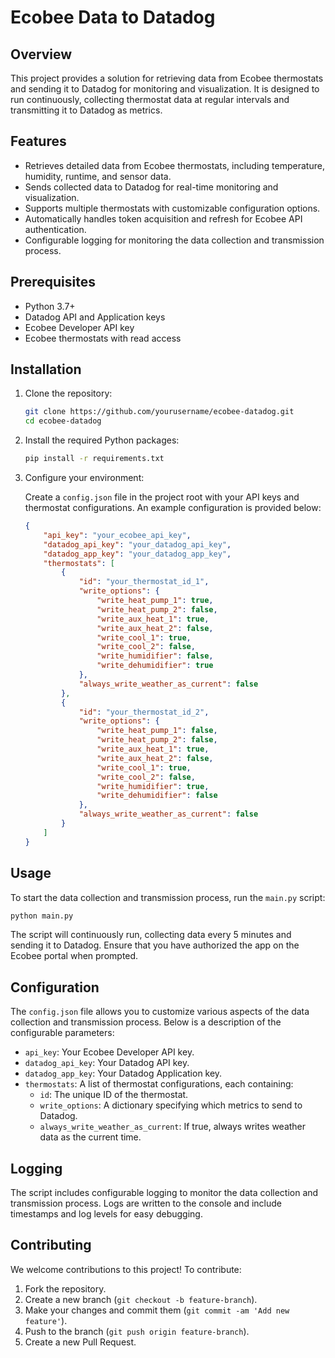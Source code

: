 # Ecobee Data to Datadog

## Overview

This project provides a solution for retrieving data from Ecobee thermostats and sending it to Datadog for monitoring and visualization. It is designed to run continuously, collecting thermostat data at regular intervals and transmitting it to Datadog as metrics.

## Features

- Retrieves detailed data from Ecobee thermostats, including temperature, humidity, runtime, and sensor data.
- Sends collected data to Datadog for real-time monitoring and visualization.
- Supports multiple thermostats with customizable configuration options.
- Automatically handles token acquisition and refresh for Ecobee API authentication.
- Configurable logging for monitoring the data collection and transmission process.

## Prerequisites

- Python 3.7+
- Datadog API and Application keys
- Ecobee Developer API key
- Ecobee thermostats with read access

## Installation

1. Clone the repository:

    ```bash
    git clone https://github.com/yourusername/ecobee-datadog.git
    cd ecobee-datadog
    ```

2. Install the required Python packages:

    ```bash
    pip install -r requirements.txt
    ```

3. Configure your environment:

    Create a `config.json` file in the project root with your API keys and thermostat configurations. An example configuration is provided below:

    ```json
    {
        "api_key": "your_ecobee_api_key",
        "datadog_api_key": "your_datadog_api_key",
        "datadog_app_key": "your_datadog_app_key",
        "thermostats": [
            {
                "id": "your_thermostat_id_1",
                "write_options": {
                    "write_heat_pump_1": true,
                    "write_heat_pump_2": false,
                    "write_aux_heat_1": true,
                    "write_aux_heat_2": false,
                    "write_cool_1": true,
                    "write_cool_2": false,
                    "write_humidifier": false,
                    "write_dehumidifier": true
                },
                "always_write_weather_as_current": false
            },
            {
                "id": "your_thermostat_id_2",
                "write_options": {
                    "write_heat_pump_1": false,
                    "write_heat_pump_2": false,
                    "write_aux_heat_1": true,
                    "write_aux_heat_2": false,
                    "write_cool_1": true,
                    "write_cool_2": false,
                    "write_humidifier": true,
                    "write_dehumidifier": false
                },
                "always_write_weather_as_current": false
            }
        ]
    }
    ```

## Usage

To start the data collection and transmission process, run the `main.py` script:

```bash
python main.py
```

The script will continuously run, collecting data every 5 minutes and sending it to Datadog. Ensure that you have authorized the app on the Ecobee portal when prompted.

## Configuration

The `config.json` file allows you to customize various aspects of the data collection and transmission process. Below is a description of the configurable parameters:

- `api_key`: Your Ecobee Developer API key.
- `datadog_api_key`: Your Datadog API key.
- `datadog_app_key`: Your Datadog Application key.
- `thermostats`: A list of thermostat configurations, each containing:
  - `id`: The unique ID of the thermostat.
  - `write_options`: A dictionary specifying which metrics to send to Datadog.
  - `always_write_weather_as_current`: If true, always writes weather data as the current time.

## Logging

The script includes configurable logging to monitor the data collection and transmission process. Logs are written to the console and include timestamps and log levels for easy debugging.

## Contributing

We welcome contributions to this project! To contribute:

1. Fork the repository.
2. Create a new branch (`git checkout -b feature-branch`).
3. Make your changes and commit them (`git commit -am 'Add new feature'`).
4. Push to the branch (`git push origin feature-branch`).
5. Create a new Pull Request.